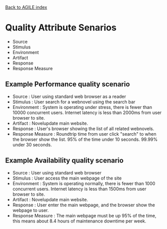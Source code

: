 [Back to AGILE index](manifesto.md)
# Quality Attribute Senarios
* Source
* Stimulus
* Environment
* Artifact
* Response
* Response Measure

## Example Performance quality scenario
* Source : User using standard web browser as a reader
* Stimulus : User search for a webnovel using the search bar
* Environment : System is operating under stress, there is fewer than 10000 concurrent users. Internet latency is less than 2000ms from user browser to site.
* Artifact : Novelupdate main website.
* Response : User's browser showing the list of all related webnovels.
* Response Measure : Roundtrip time from user click "search" to when the browser show the list. 95% of the time under 10 seconds. 99.99% under 30 seconds.
	
## Example Availability quality scenario
* Source : User using standard web browser
* Stimulus : User access the main webpage of the site
* Environment : System is operating normally, there is fewer than 1000 concurrent users. Internet latency is less than 1500ms from user browser to site.
* Artifact : Novelupdate main website.
* Response : User enter the main webpage, and the browser show the webpage to user.
* Response Measure : The main webpage must be up 95% of the time, this means about 8.4 hours of maintenance downtime per week.